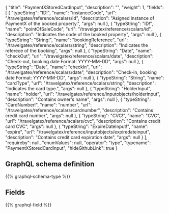 {
  "title": "PaymentXStoredCardInput",
  "description": "",
  "weight": 1,
  "fields": [
    {
      "typeString": "ID!",
      "name": "instanceCode",
      "url": "/travelgatex/reference/scalars/id",
      "description": "Asigned instance of PaymentX of the booked property.",
      "args": null
    },
    {
      "typeString": "ID!",
      "name": "pointOfSaleCode",
      "url": "/travelgatex/reference/scalars/id",
      "description": "Indicates the code of the booked property",
      "args": null
    },
    {
      "typeString": "String!",
      "name": "bookingReference",
      "url": "/travelgatex/reference/scalars/string",
      "description": "Indicates the referece of the booking",
      "args": null
    },
    {
      "typeString": "Date",
      "name": "checkOut",
      "url": "/travelgatex/reference/scalars/date",
      "description": "Check-out, booking date Format: YYYY-MM-DD",
      "args": null
    },
    {
      "typeString": "Date",
      "name": "checkIn",
      "url": "/travelgatex/reference/scalars/date",
      "description": "Check-in, booking date Format: YYYY-MM-DD",
      "args": null
    },
    {
      "typeString": "String",
      "name": "cardType",
      "url": "/travelgatex/reference/scalars/string",
      "description": "Indicates the card type.",
      "args": null
    },
    {
      "typeString": "HolderInput",
      "name": "holder",
      "url": "/travelgatex/reference/inputobjects/holderinput",
      "description": "Contains owner's name",
      "args": null
    },
    {
      "typeString": "CardNumber!",
      "name": "number",
      "url": "/travelgatex/reference/scalars/cardnumber",
      "description": "Contains credit card number",
      "args": null
    },
    {
      "typeString": "CVC!",
      "name": "CVC",
      "url": "/travelgatex/reference/scalars/cvc",
      "description": "Contains credit card CVC",
      "args": null
    },
    {
      "typeString": "ExpireDateInput!",
      "name": "expire",
      "url": "/travelgatex/reference/inputobjects/expiredateinput",
      "description": "Contains credit card expiration date",
      "args": null
    }
  ],
  "requireby": null,
  "enumValues": null,
  "operator": "type",
  "typename": "PaymentXStoredCardInput",
  "hideGithubLink": true
}
## GraphQL schema definition

{{% graphql-schema-type %}}

## Fields

{{% graphql-field %}}
